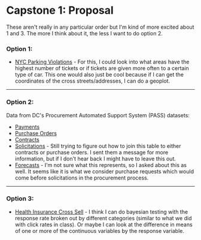 # Capstone 1: Proposal

These aren't really in any particular order but I'm kind of more excited about 1 and 3. The more I think about it, the less I want to do option 2.

### Option 1:
* [NYC Parking Violations](https://data.cityofnewyork.us/City-Government/Parking-Violations-Issued-Fiscal-Year-2019/faiq-9dfq) - For this, I could look into what areas have the highest number of tickets or if tickets are given more often to a certain type of car. This one would also just be cool because if I can get the coordinates of the cross streets/addresses, I can do a geoplot.

____________

### Option 2:

Data from DC's Procurement Automated Support System (PASS) datasets:
* [Payments](https://opendata.dc.gov/datasets/e08160211e394d9eadbfee515a9856b1_17)
* [Purchase Orders](https://opendata.dc.gov/datasets/purchase-orders-from-pass)
* [Contracts](https://opendata.dc.gov/datasets/contracts-from-pass/data)
* [Solicitations](https://opendata.dc.gov/datasets/solicitations-from-pass) - Still trying to figure out how to join this table to either contracts or purchase orders. I sent them a message for more information, but if I don't hear back I might have to leave this out.
* [Forecasts](https://opendata.dc.gov/datasets/forecast-from-pass/data) - I'm not sure what this represents, so I asked about this as well. It seems like it is what we consider purchase requests which would come before solicitations in the procurement process.


____________


### Option 3:

* [Health Insurance Cross Sell](https://www.kaggle.com/anmolkumar/health-insurance-cross-sell-prediction?select=train.csv) - I think I can do bayesian testing with the response rate broken out by different categories (similar to what we did with click rates in class). Or maybe I can look at the difference in means of one or more of the continuous variables by the response variable.
